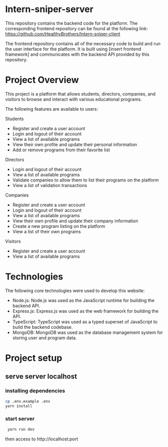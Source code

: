 # Intern-sniper-server
This repository contains the backend code for the platform. The corresponding frontend repository can be found at the following link: https://github.com/HealthyBrothers/Intern-sniper-client

The frontend repository contains all of the necessary code to build and run the user interface for the platform. It is built using [insert frontend framework] and communicates with the backend API provided by this repository.

# Project Overview
This project is a platform that allows students, directors, companies, and visitors to browse and interact with various educational programs.

The following features are available to users:

Students
- Register and create a user account
- Login and logout of their account
- View a list of available programs
- View their own profile and update their personal information
- Add or remove programs from their favorite list

Directors
- Login and logout of their account
- View a list of available programs
- Validate companies to allow them to list their programs on the platform
- View a list of validation transactions

Companies
- Register and create a user account
- Login and logout of their account
- View a list of available programs
- View their own profile and update their company information
- Create a new program listing on the platform
- View a list of their own programs

Visitors
- Register and create a user account
- View a list of available programs

# Technologies
The following core technologies were used to develop this website:
- Node.js: Node.js was used as the JavaScript runtime for building the backend API.
- Express.js: Express.js was used as the web framework for building the API.
- TypeScript: TypeScript was used as a typed superset of JavaScript to build the backend codebase.
- MongoDB: MongoDB was used as the database management system for storing user and program data.

# Project setup
## serve server localhost
### installing dependencies
```sh
cp .env.example .env
yarn install
```

### start server
```sh
 yarn run dev
```
then access to http://localhost:port
